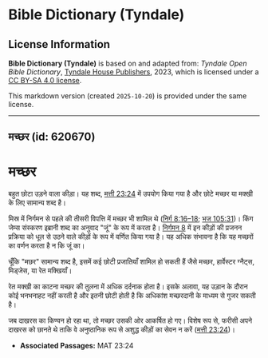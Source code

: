 # Bible Dictionary (Tyndale)

## License Information

**Bible Dictionary (Tyndale)** is based on and adapted from: _Tyndale Open Bible Dictionary_, [Tyndale House Publishers](https://tyndaleopenresources.com/), 2023, which is licensed under a [CC BY-SA 4.0 license](https://creativecommons.org/licenses/by-sa/4.0/legalcode.en).

This markdown version (created `2025-10-20`) is provided under the same license.



--------------------------------

## मच्छर (id: 620670)

मच्छर
=====

बहुत छोटा उड़ने वाला कीड़ा। यह शब्द, [मत्ती 23:24](https://ref.ly/Matt23:24) में उपयोग किया गया है और छोटे मच्छर या मक्खी के लिए सामान्य शब्द है।

मिस्र में निर्गमन से पहले की तीसरी विपत्ति में मच्छर भी शामिल थे ([निर्ग 8:16–18](https://ref.ly/Exod8:16-Exod8:18); [भज 105:31](https://ref.ly/Ps105:31))। किंग जेम्स संस्करण इब्रानी शब्द का अनुवाद "जूं" के रूप में करता है। [निर्गमन 8](https://ref.ly/Exod8:1-Exod8:32) में इन कीड़ों की प्रजनन प्रक्रिया को धूल से उठने वाले कीड़ों के रूप में वर्णित किया गया है। यह अधिक संभावना है कि यह मच्छरों का वर्णन करता है न कि जूं का।

चूँकि "मछर" सामान्य शब्द है, इसमें कई छोटी प्रजातियाँ शामिल हो सकती हैं जैसे मच्छर, हार्वेस्टर ग्नैट्स, मिड्जेस, या रेत मक्खियाँ।

रेत मक्खी का काटना मच्छर की तुलना में अधिक दर्दनाक होता है। इसके अलावा, यह उड़ान के दौरान कोई भनभनाहट नहीं करती है और इतनी छोटी होती है कि अधिकांश मच्छरदानी के माध्यम से गुजर सकती है।

जब दाखरस का किण्वन हो रहा था, तो मच्छर उसकी ओर आकर्षित हो गए। विशेष रूप से, फरीसी अपने दाखरस को छानते थे ताकि वे अनुष्ठानिक रूप से अशुद्ध कीड़ों का सेवन न करें ([मत्ती 23:24](https://ref.ly/Matt23:24))।

* **Associated Passages:** MAT 23:24

